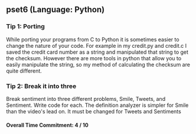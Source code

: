 ## pset6 (Language: Python)


### Tip 1: Porting
While porting your programs from C to Python it is sometimes easier to change the
nature of your code. For example in my credit.py and credit.c I saved the credit
card number as a string and manipulated that string to get the checksum. However
there are more tools in python that allow you to easily manipulate the string,
so my method of calculating the checksum are quite different.

### Tip 2: Break it into three
Break sentiment into three different problems, Smile, Tweets, and Sentiment.
Write code for each. The definition analyzer is simpler for Smile than the
video's lead on. It must be changed for Tweets and Sentiments

#### Overall Time Commitment: 4 / 10
